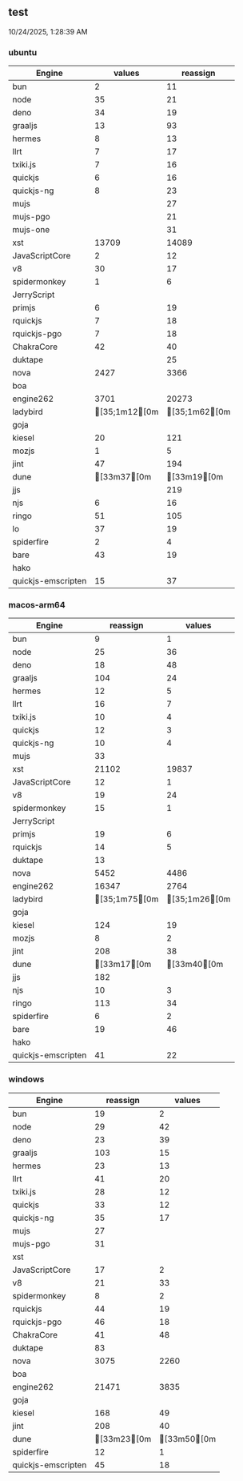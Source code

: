 
## test
10/24/2025, 1:28:39 AM

### ubuntu
| Engine | values | reassign |
| --- | --- | --- |
| bun | 2 | 11 |
| node | 35 | 21 |
| deno | 34 | 19 |
| graaljs | 13 | 93 |
| hermes | 8 | 13 |
| llrt | 7 | 17 |
| txiki.js | 7 | 16 |
| quickjs | 6 | 16 |
| quickjs-ng | 8 | 23 |
| mujs |  | 27 |
| mujs-pgo |  | 21 |
| mujs-one |  | 31 |
| xst | 13709 | 14089 |
| JavaScriptCore | 2 | 12 |
| v8 | 30 | 17 |
| spidermonkey | 1 | 6 |
| JerryScript |  |  |
| primjs | 6 | 19 |
| rquickjs | 7 | 18 |
| rquickjs-pgo | 7 | 18 |
| ChakraCore | 42 | 40 |
| duktape |  | 25 |
| nova | 2427 | 3366 |
| boa |  |  |
| engine262 | 3701 | 20273 |
| ladybird | [35;1m12[0m | [35;1m62[0m |
| goja |  |  |
| kiesel | 20 | 121 |
| mozjs | 1 | 5 |
| jint | 47 | 194 |
| dune | [33m37[0m | [33m19[0m |
| jjs |  | 219 |
| njs | 6 | 16 |
| ringo | 51 | 105 |
| lo | 37 | 19 |
| spiderfire | 2 | 4 |
| bare | 43 | 19 |
| hako |  |  |
| quickjs-emscripten | 15 | 37 |
### macos-arm64
| Engine | reassign | values |
| --- | --- | --- |
| bun | 9 | 1 |
| node | 25 | 36 |
| deno | 18 | 48 |
| graaljs | 104 | 24 |
| hermes | 12 | 5 |
| llrt | 16 | 7 |
| txiki.js | 10 | 4 |
| quickjs | 12 | 3 |
| quickjs-ng | 10 | 4 |
| mujs | 33 |  |
| xst | 21102 | 19837 |
| JavaScriptCore | 12 | 1 |
| v8 | 19 | 24 |
| spidermonkey | 15 | 1 |
| JerryScript |  |  |
| primjs | 19 | 6 |
| rquickjs | 14 | 5 |
| duktape | 13 |  |
| nova | 5452 | 4486 |
| engine262 | 16347 | 2764 |
| ladybird | [35;1m75[0m | [35;1m26[0m |
| goja |  |  |
| kiesel | 124 | 19 |
| mozjs | 8 | 2 |
| jint | 208 | 38 |
| dune | [33m17[0m | [33m40[0m |
| jjs | 182 |  |
| njs | 10 | 3 |
| ringo | 113 | 34 |
| spiderfire | 6 | 2 |
| bare | 19 | 46 |
| hako |  |  |
| quickjs-emscripten | 41 | 22 |
### windows
| Engine | reassign | values |
| --- | --- | --- |
| bun | 19 | 2 |
| node | 29 | 42 |
| deno | 23 | 39 |
| graaljs | 103 | 15 |
| hermes | 23 | 13 |
| llrt | 41 | 20 |
| txiki.js | 28 | 12 |
| quickjs | 33 | 12 |
| quickjs-ng | 35 | 17 |
| mujs | 27 |  |
| mujs-pgo | 31 |  |
| xst |  |  |
| JavaScriptCore | 17 | 2 |
| v8 | 21 | 33 |
| spidermonkey | 8 | 2 |
| rquickjs | 44 | 19 |
| rquickjs-pgo | 46 | 18 |
| ChakraCore | 41 | 48 |
| duktape | 83 |  |
| nova | 3075 | 2260 |
| boa |  |  |
| engine262 | 21471 | 3835 |
| goja |  |  |
| kiesel | 168 | 49 |
| jint | 208 | 40 |
| dune | [33m23[0m | [33m50[0m |
| spiderfire | 12 | 1 |
| quickjs-emscripten | 45 | 18 |
